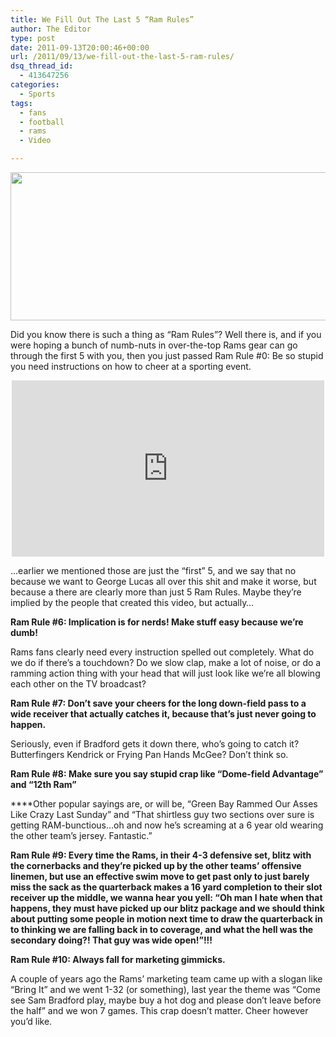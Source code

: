 ```yaml
---
title: We Fill Out The Last 5 “Ram Rules”
author: The Editor
type: post
date: 2011-09-13T20:00:46+00:00
url: /2011/09/13/we-fill-out-the-last-5-ram-rules/
dsq_thread_id:
  - 413647256
categories:
  - Sports
tags:
  - fans
  - football
  - rams
  - Video

---
```

[<img class="aligncenter size-full wp-image-10585" title="weird_rams_fans" src="http://media.punchingkitty.com/wordpress/2011/09/weird_rams_fans.jpg" alt="" width="600" height="237" />][1]

Did you know there is such a thing as &#8220;Ram Rules&#8221;? Well there is, and if you were hoping a bunch of numb-nuts in over-the-top Rams gear can go through the first 5 with you, then you just passed Ram Rule #0: Be so stupid you need instructions on how to cheer at a sporting event.

<span class="embed-youtube" style="text-align:center; display: block;"><iframe class='youtube-player' type='text/html' width='500' height='282' src='http://www.youtube.com/embed/0-d-Hf5Zzn4?version=3&#038;rel=1&#038;fs=1&#038;autohide=2&#038;showsearch=0&#038;showinfo=1&#038;iv_load_policy=1&#038;wmode=transparent' allowfullscreen='true' style='border:0;'></iframe></span>

&#8230;earlier we mentioned those are just the &#8220;first&#8221; 5, and we say that no because we want to George Lucas all over this shit and make it worse, but because a there are clearly more than just 5 Ram Rules. Maybe they&#8217;re implied by the people that created this video, but actually&#8230;

**Ram Rule #6: Implication is for nerds! Make stuff easy because we&#8217;re dumb!**

Rams fans clearly need every instruction spelled out completely. What do we do if there&#8217;s a touchdown? Do we slow clap, make a lot of noise, or do a ramming action thing with your head that will just look like we&#8217;re all blowing each other on the TV broadcast?

**Ram Rule #7: Don&#8217;t save your cheers for the long down-field pass to a wide receiver that actually catches it, because that&#8217;s just never going to happen.**

Seriously, even if Bradford gets it down there, who&#8217;s going to catch it? Butterfingers Kendrick or Frying Pan Hands McGee? Don&#8217;t think so.

**Ram Rule #8: Make sure you say stupid crap like &#8220;Dome-field Advantage&#8221; and &#8220;12th Ram&#8221;**

****Other popular sayings are, or will be, &#8220;Green Bay Rammed Our Asses Like Crazy Last Sunday&#8221; and &#8220;That shirtless guy two sections over sure is getting RAM-bunctious&#8230;oh and now he&#8217;s screaming at a 6 year old wearing the other team&#8217;s jersey. Fantastic.&#8221;

**Ram Rule #9: Every time the Rams, in their 4-3 defensive set, blitz with the cornerbacks and they&#8217;re picked up by the other teams&#8217; offensive linemen, but use an effective swim move to get past only to just barely miss the sack as the quarterback makes a 16 yard completion to their slot receiver up the middle, we wanna hear you yell: &#8220;Oh man I hate when that happens, they must have picked up our blitz package and we should think about putting some people in motion next time to draw the quarterback in to thinking we are falling back in to coverage, and what the hell was the secondary doing?! That guy was wide open!&#8221;!!!**

**Ram Rule #10: Always fall for marketing gimmicks.**

A couple of years ago the Rams&#8217; marketing team came up with a slogan like &#8220;Bring It&#8221; and we went 1-32 (or something), last year the theme was &#8220;Come see Sam Bradford play, maybe buy a hot dog and please don&#8217;t leave before the half&#8221; and we won 7 games. This crap doesn&#8217;t matter. Cheer however you&#8217;d like.

 [1]: http://media.punchingkitty.com/wordpress/2011/09/weird_rams_fans.jpg